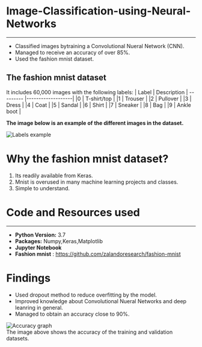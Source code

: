 # Image-Classification-using-Neural-Networks
***
* Classified images bytraining a Convolutional Nueral Network (CNN).
* Managed to receive an accuracy of over 85%.
* Used the fashion mnist dataset.

## The fashion mnist dataset
It includes 60,000 images with the following labels:
|  Label	|    Description    |
--------- |-------------------| 
|0	      |  T-shirt/top      |
|1	      |  Trouser          |
|2	      |  Pullover         |
|3	      |  Dress            |
|4	      |  Coat             |
|5	      |  Sandal           |
|6	      |  Shirt            |
|7	      |  Sneaker          |
|8	      |  Bag              |
|9	      |  Ankle boot       |

**The image below is an example of the different images in the dataset.**

![Labels example](https://user-images.githubusercontent.com/58377262/91074268-2fa12800-e634-11ea-9905-cba981df65a7.png)


# Why the fashion mnist dataset?
1. Its readily available from Keras.
2. Mnist is overused in many machine learning projects and classes.
3. Simple to understand.

# Code and Resources used
***
* **Python Version:** 3.7
* **Packages:** Numpy,Keras,Matplotlib
* **Jupyter Notebook**
* **Fashion mnist** : https://github.com/zalandoresearch/fashion-mnist


# Findings
* Used dropout method to reduce overfitting by the model.
* Improved knowledge about Convolutional Nueral Networks and deep leanring in general.
* Managed to obtain an accuracy close to 90%.

![Accuracy graph](https://user-images.githubusercontent.com/58377262/91074220-244dfc80-e634-11ea-8d50-7accf6aa4c6a.png)\
The image above shows the accuracy of the training and validation datasets.

